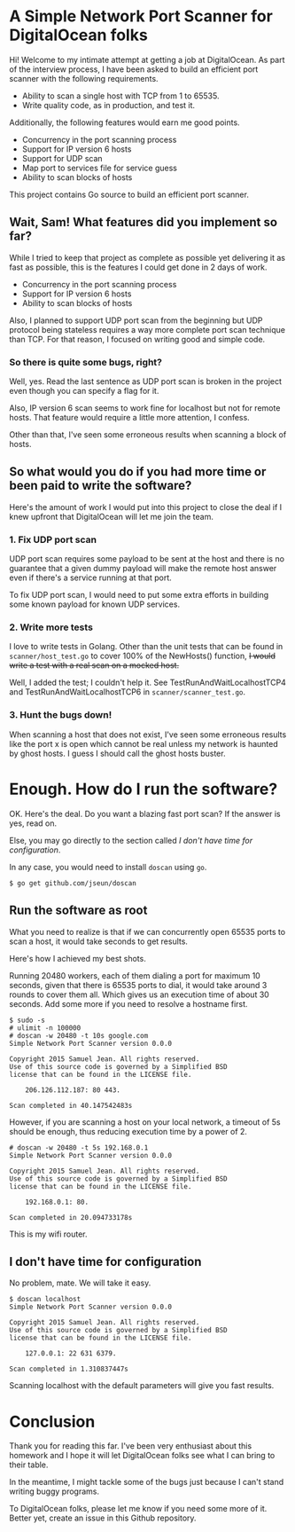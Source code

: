# A Simple Network Port Scanner for DigitalOcean folks

Hi! Welcome to my intimate attempt at getting a job at DigitalOcean.
As part of the interview process, I have been asked to build
an efficient port scanner with the following requirements.

 * Ability to scan a single host with TCP from 1 to 65535.
 * Write quality code, as in production, and test it.

Additionally, the following features would earn me good points.

 * Concurrency in the port scanning process
 * Support for IP version 6 hosts
 * Support for UDP scan
 * Map port to services file for service guess
 * Ability to scan blocks of hosts

This project contains Go source to build an efficient port scanner.

## Wait, Sam! What features did you implement so far?

While I tried to keep that project as complete as possible yet delivering
it as fast as possible, this is the features I could get done in 2 days
of work.

 * Concurrency in the port scanning process
 * Support for IP version 6 hosts
 * Ability to scan blocks of hosts

Also, I planned to support UDP port scan from the beginning but UDP
protocol being stateless requires a way more complete port scan technique
than TCP.  For that reason, I focused on writing good and simple code.

### So there is quite some bugs, right?

Well, yes.  Read the last sentence as UDP port scan is broken in the project even though
you can specify a flag for it.

Also, IP version 6 scan seems to work fine for localhost but not for remote hosts.
That feature would require a little more attention, I confess.

Other than that, I've seen some erroneous results when scanning a block of hosts.

## So what would you do if you had more time or been paid to write the software?

Here's the amount of work I would put into this project to close the deal if I knew
upfront that DigitalOcean will let me join the team.

### 1. Fix UDP port scan

UDP port scan requires some payload to be sent at the host and there is no guarantee
that a given dummy payload will make the remote host answer even if there's a service
running at that port.

To fix UDP port scan, I would need to put some extra efforts in building some known
payload for known UDP services.

### 2. Write more tests

I love to write tests in Golang.  Other than the unit tests that can be found in
`scanner/host_test.go` to cover 100% of the NewHosts() function, ~~I would write
a test with a real scan on a mocked host.~~

Well, I added the test; I couldn't help it.  See TestRunAndWaitLocalhostTCP4 and TestRunAndWaitLocalhostTCP6 in `scanner/scanner_test.go`.

### 3. Hunt the bugs down!

When scanning a host that does not exist, I've seen some erroneous results like
the port x is open which cannot be real unless my network is haunted by ghost hosts.
I guess I should call the ghost hosts buster.

# Enough.  How do I run the software?

OK.  Here's the deal.  Do you want a blazing fast port scan?  If the answer is yes,
read on.

Else, you may go directly to the section called *I don't have time for configuration*.

In any case, you would need to install `doscan` using `go`.
```
$ go get github.com/jseun/doscan
```

## Run the software as root

What you need to realize is that if we can concurrently open 65535 ports to scan
a host, it would take seconds to get results.

Here's how I achieved my best shots.

Running 20480 workers, each of them dialing a port for maximum 10 seconds,
given that there is 65535 ports to dial, it would take around 3 rounds
to cover them all.  Which gives us an execution time of about 30 seconds.
Add some more if you need to resolve a hostname first.

```
$ sudo -s
# ulimit -n 100000
# doscan -w 20480 -t 10s google.com
Simple Network Port Scanner version 0.0.0

Copyright 2015 Samuel Jean. All rights reserved.
Use of this source code is governed by a Simplified BSD
license that can be found in the LICENSE file.

	206.126.112.187: 80 443.

Scan completed in 40.147542483s
```

However, if you are scanning a host on your local network, a timeout of 5s
should be enough, thus reducing execution time by a power of 2.

```
# doscan -w 20480 -t 5s 192.168.0.1
Simple Network Port Scanner version 0.0.0

Copyright 2015 Samuel Jean. All rights reserved.
Use of this source code is governed by a Simplified BSD
license that can be found in the LICENSE file.

	192.168.0.1: 80.

Scan completed in 20.094733178s
```

This is my wifi router.

## I don't have time for configuration

No problem, mate.  We will take it easy.
```
$ doscan localhost
Simple Network Port Scanner version 0.0.0

Copyright 2015 Samuel Jean. All rights reserved.
Use of this source code is governed by a Simplified BSD
license that can be found in the LICENSE file.

	127.0.0.1: 22 631 6379.

Scan completed in 1.310837447s
```

Scanning localhost with the default parameters will give you fast results.

# Conclusion

Thank you for reading this far.  I've been very enthusiast about this homework
and I hope it will let DigitalOcean folks see what I can bring to their table.

In the meantime, I might tackle some of the bugs just because I can't stand
writing buggy programs.

To DigitalOcean folks, please let me know if you need some more of it.
Better yet, create an issue in this Github repository.

